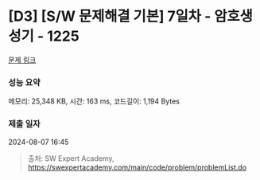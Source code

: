 # [D3] [S/W 문제해결 기본] 7일차 - 암호생성기 - 1225 

[문제 링크](https://swexpertacademy.com/main/code/problem/problemDetail.do?contestProbId=AV14uWl6AF0CFAYD) 

### 성능 요약

메모리: 25,348 KB, 시간: 163 ms, 코드길이: 1,194 Bytes

### 제출 일자

2024-08-07 16:45



> 출처: SW Expert Academy, https://swexpertacademy.com/main/code/problem/problemList.do